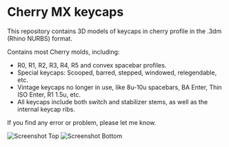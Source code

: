 # Cherry MX keycaps

This repository contains 3D models of keycaps in cherry profile in the .3dm (Rhino NURBS) format.

Contains most Cherry molds, including:
- R0, R1, R2, R3, R4, R5 and convex spacebar profiles.
- Special keycaps: Scooped, barred, stepped, windowed, relegendable, etc.
- Vintage keycaps no longer in use, like 8u-10u spacebars, BA Enter, Thin ISO Enter, R1 1.5u, etc.
- All keycaps include both switch and stabilizer stems, as well as the internal keycap ribs.

If you find any error or problem, please let me know.

![Screenshot Top](https://github.com/endeavoursc/cherry-mx-keycaps/blob/main/screenshots/top.jpg)
![Screenshot Bottom](https://github.com/endeavoursc/cherry-mx-keycaps/blob/main/screenshots/bottom.jpg)
